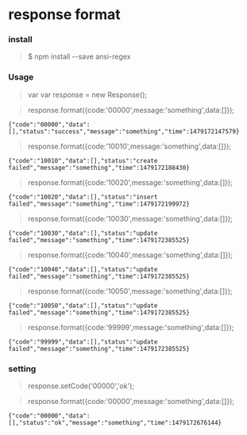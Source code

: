 # response format

### install
>$ npm install --save ansi-regex

### Usage
>var  var response = new Response();

>response.format({code:'00000',message:'something',data:[]});

    {"code":"00000","data":[],"status":"success","message":"something","time":1479172147579}

>response.format({code:'10010',message:'something',data:[]});

    {"code":"10010","data":[],"status":"create failed","message":"something","time":1479172188430}

>response.format({code:'10020',message:'something',data:[]});

    {"code":"10020","data":[],"status":"insert  failed","message":"something","time":1479172199972}
        
>response.format({code:'10030',message:'something',data:[]});

    {"code":"10030","data":[],"status":"update  failed","message":"something","time":1479172385525}
    
>response.format({code:'10040',message:'something',data:[]});

    {"code":"10040","data":[],"status":"update  failed","message":"something","time":1479172385525}

>response.format({code:'10050',message:'something',data:[]});

    {"code":"10050","data":[],"status":"update  failed","message":"something","time":1479172385525}
    

>response.format({code:'99999',message:'something',data:[]});

    {"code":"99999","data":[],"status":"update  failed","message":"something","time":1479172385525}

### setting

>response.setCode('00000','ok');

>response.format({code:'00000',message:'something',data:[]});

    {"code":"00000","data":[],"status":"ok","message":"something","time":1479172676144}